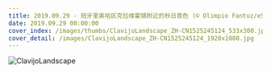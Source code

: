 ```yaml
---
title: 2019.09.29 - 班牙里奥哈区克拉维霍镇附近的秋日景色 (© Olimpio Fantuz/eStock Photo)
date: 2019.09.29 00:00:00
cover_index: /images/thumbs/ClavijoLandscape_ZH-CN1525245124_533x300.jpg
cover_detail: /images/ClavijoLandscape_ZH-CN1525245124_1920x1080.jpg
---
```


![ClavijoLandscape](/images/ClavijoLandscape_ZH-CN1525245124_1920x1080.jpg)

